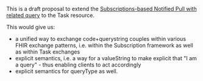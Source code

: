 This is a draft proposal to extend the [Subscriptions-based Notified Pull with related query](https://hl7.org/fhir/uv/subscriptions-backport/2024Jan/notifications.html#notified-pull) to the Task resource.

This would give us:
- a unified way to exchange code+querystring couples within various FHIR exchange patterns, i.e. within the Subscription framework as well as within Task exchanges
- explicit semantics, i.e. a way for a valueString to make explicit that "I am a query" - thus enabling clients to act accordingly
- explicit semantics for queryType as well.
